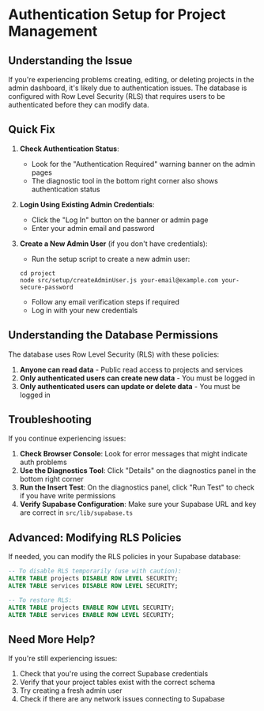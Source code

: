 # Authentication Setup for Project Management

## Understanding the Issue

If you're experiencing problems creating, editing, or deleting projects in the admin dashboard, it's likely due to authentication issues. The database is configured with Row Level Security (RLS) that requires users to be authenticated before they can modify data.

## Quick Fix

1. **Check Authentication Status**: 
   - Look for the "Authentication Required" warning banner on the admin pages
   - The diagnostic tool in the bottom right corner also shows authentication status
   
2. **Login Using Existing Admin Credentials**:
   - Click the "Log In" button on the banner or admin page
   - Enter your admin email and password

3. **Create a New Admin User** (if you don't have credentials):
   - Run the setup script to create a new admin user:
   ```
   cd project
   node src/setup/createAdminUser.js your-email@example.com your-secure-password
   ```
   - Follow any email verification steps if required
   - Log in with your new credentials

## Understanding the Database Permissions

The database uses Row Level Security (RLS) with these policies:

1. **Anyone can read data** - Public read access to projects and services
2. **Only authenticated users can create new data** - You must be logged in
3. **Only authenticated users can update or delete data** - You must be logged in

## Troubleshooting

If you continue experiencing issues:

1. **Check Browser Console**: Look for error messages that might indicate auth problems
2. **Use the Diagnostics Tool**: Click "Details" on the diagnostics panel in the bottom right corner
3. **Run the Insert Test**: On the diagnostics panel, click "Run Test" to check if you have write permissions
4. **Verify Supabase Configuration**: Make sure your Supabase URL and key are correct in `src/lib/supabase.ts`

## Advanced: Modifying RLS Policies

If needed, you can modify the RLS policies in your Supabase database:

```sql
-- To disable RLS temporarily (use with caution):
ALTER TABLE projects DISABLE ROW LEVEL SECURITY;
ALTER TABLE services DISABLE ROW LEVEL SECURITY;

-- To restore RLS:
ALTER TABLE projects ENABLE ROW LEVEL SECURITY;
ALTER TABLE services ENABLE ROW LEVEL SECURITY;
```

## Need More Help?

If you're still experiencing issues:
1. Check that you're using the correct Supabase credentials
2. Verify that your project tables exist with the correct schema
3. Try creating a fresh admin user
4. Check if there are any network issues connecting to Supabase 